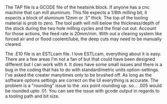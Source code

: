 The TAP file is a GCODE file of the heatsink block. If anyone has a cnc machine that can mill aluminum. This file expects a 1/8th milling bit, it expects a block of aluminum 12mm or .5" thick. The top of the tooling material is prob to zero. The tool path will mill below the thickness/depth of the stock during the two hole milling cycles and the final cut out. Account for those actions, the feed rate is 20mm/min. With out a clearing system like forced air and or flood coolent/lube, the deep cuts may need to be manually cleared.

The .E10 file is an ESTLcam file. I love ESTLcam, everything about it is easy. There are a few areas I'm not a fan of but that could have been designed different but I can work with it.
It does have some small issues and there is a bug in the coding that has to do with standard/metric units option-settings. I've asked the creater manytimes only to be brushed off. As long as the software options settings are correct on the UI everything is accurate. The problem is a "rounding" issue to the .xxx point rounding up. so... .005 would be rounded upto .01. You can see the issue with gcode output in regards to a tooling path and bit size.
